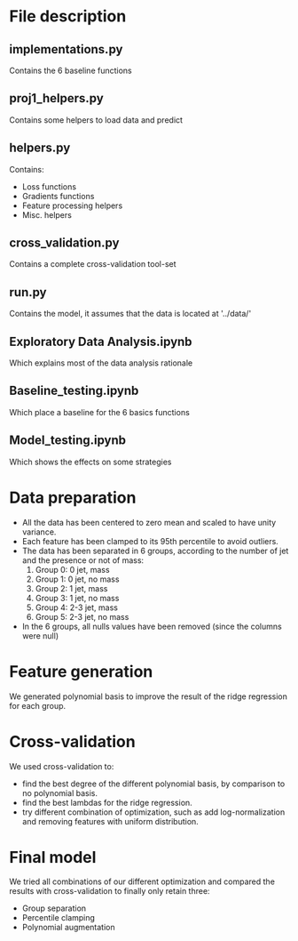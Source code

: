 # File description
## implementations.py
Contains the 6 baseline functions
## proj1_helpers.py
Contains some helpers to load data and predict
## helpers.py
Contains:
- Loss functions
- Gradients functions
- Feature processing helpers
- Misc. helpers
## cross_validation.py
Contains a complete cross-validation tool-set
## run.py
Contains the model, it assumes that the data is located at '../data/'
## Exploratory Data Analysis.ipynb
Which explains most of the data analysis rationale
## Baseline_testing.ipynb
Which place a baseline for the 6 basics functions
## Model_testing.ipynb
Which shows the effects on some strategies

# Data preparation
- All the data has been centered to zero mean and scaled to have unity variance.
- Each feature has been clamped to its 95th percentile to avoid outliers.
- The data has been separated in 6 groups, according to the number of jet and the presence or not of mass:
    1. Group 0: 0 jet, mass
    2. Group 1: 0 jet, no mass
    3. Group 2: 1 jet, mass
    4. Group 3: 1 jet, no mass
    5. Group 4: 2-3 jet, mass
    6. Group 5: 2-3 jet, no mass
- In the 6 groups, all nulls values have been removed (since the columns were null)

# Feature generation
We generated polynomial basis to improve the result of the ridge regression for each group.

# Cross-validation
We used cross-validation to:
- find the best degree of the different polynomial basis, by comparison to no
  polynomial basis.
- find the best lambdas for the ridge regression.
- try different combination of optimization, such as add log-normalization and
  removing features with uniform distribution.
  
# Final model
We tried all combinations of our different optimization and compared the results
with cross-validation to finally only retain
three:
- Group separation
- Percentile clamping
- Polynomial augmentation

